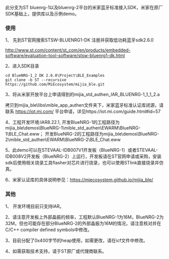 此分支为ST bluenrg-1以及bluenrg-2平台的米家蓝牙标准接入SDK，米家在原厂SDK基础上，提供库以及示例demo。

### 使用

1、 先到ST官网搜索STSW-BLUENRG1-DK 注册并获取低功耗蓝牙sdk2.6.0 

http://www.st.com/content/st_com/en/products/embedded-software/evaluation-tool-software/stsw-bluenrg1-dk.html

2、进入SDK目录
```
cd BlueNRG-1_2 DK 2.6.0\Project\BLE_Examples
git clone -b ST --recursive https://github.com/MiEcosystem/mijia_ble.git
```

3、将从米家开放平台上申请得到的mijia_std_authen_IAR_BLUENRG-1_1_1_2.a

拷贝到mijia_ble\libs\mible_app_authen文件夹下，米家蓝牙标准认证库闭源，请联系 https://iot.mi.com/ 平台申请，详见https://iot.mi.com/guide.html#id=57

4、工程开发环境:IAR8.22.1, 开发BlueNRG-1的工程路径为mijia_ble\demos\BlueNRG-1\mible_std_authen\EWARM\BlueNRG-1\BLE_Chat.eww；
开发BlueNRG-2的工程路径为mijia_ble\demos\BlueNRG-2\mible_std_authen\EWARM\BlueNRG-2\BLE_Chat.eww

5、此demo可以在STEVAAL-IDB007V1开发板（BlueNRG-1）或者STEVAAL-IDB008V2开发板（BlueNRG-2）上运行，开发板请在ST官网申请或采购，安装sdk后使用相关烧录工具flasher对芯片进行烧录，也可以使用STlink直接烧录并仿真。

6、米家认证库的具体说明参见：https://miecosystem.github.io/mijia_ble/

### 其他
1、 开发环境目前只支持IAR。

2、请注意开发板上外部晶振的频率，工程默认BlueNRG-1为16M，BlueNRG-2为32M，但也可能存在部分BlueNRG-2的外部晶振为16M的情况，请注意核对并在C/C++ compiler defined symbols中修改。

3、目前分配了0x400字节的heap使用，如需更改，请在icf文件中修改。

4、如需获取技术支持，请于ST原厂或代理商联系。

